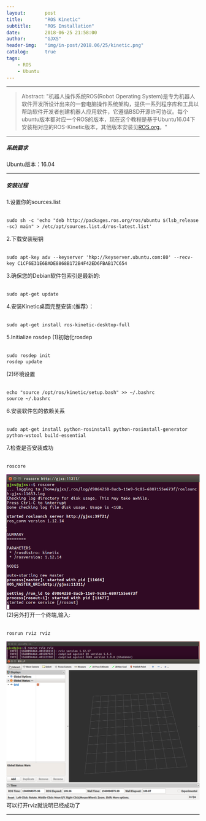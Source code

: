 ```yaml
---
layout:       post
title:        "ROS Kinetic"
subtitle:     "ROS Installation"
date:         2018-06-25 21:58:00
author:       "GJXS"
header-img:   "img/in-post/2018.06/25/kinetic.png"
catalog:      true
tags:
    - ROS
    - Ubuntu
---
```

*****
>Abstract: "机器人操作系统ROS(Robot Operating System)是专为机器人软件开发所设计出来的一套电脑操作系统架构，提供一系列程序库和工具以帮助软件开发者创建机器人应用软件，它遵循BSD开源许可协议。每个ubuntu版本都对应一个ROS的版本，现在这个教程是基于Ubuntu16.04下安装相对应的ROS-Kinetic版本，其他版本安装见[ROS.org](http://wiki.ros.org/ROS/Installation)。"                               

*****

##### 系统要求
Ubuntu版本：16.04 

*****

##### 安装过程
1.设置你的sources.list
<pre><code class="language-shell line-numbers">
sudo sh -c 'echo "deb http://packages.ros.org/ros/ubuntu $(lsb_release -sc) main" > /etc/apt/sources.list.d/ros-latest.list'
</code></pre>
2.下载安装秘钥
<pre><code class="language-shell line-numbers">
sudo apt-key adv --keyserver 'hkp://keyserver.ubuntu.com:80' --recv-key C1CF6E31E6BADE8868B172B4F42ED6FBAB17C654
</code></pre>
3.确保您的Debian软件包索引是最新的:
<pre><code class="language-shell line-numbers">
sudo apt-get update
</code></pre>
4.安装Kinetic桌面完整安装:(推荐）：
<pre><code class="language-shell line-numbers">
sudo apt-get install ros-kinetic-desktop-full
</code></pre>
5.Initialize rosdep
(1)初始化rosdep
<pre><code class="language-shell line-numbers">
sudo rosdep init
rosdep update
</code></pre>
(2)环境设置
<pre><code class="language-shell line-numbers">
echo "source /opt/ros/kinetic/setup.bash" >> ~/.bashrc
source ~/.bashrc
</code></pre>
6.安装软件包的依赖关系
<pre><code class="language-shell line-numbers">
sudo apt-get install python-rosinstall python-rosinstall-generator python-wstool build-essential
</code></pre>
7.检查是否安装成功
<pre><code class="language-shell line-numbers">
roscore
</code></pre>
<img src="/img/in-post/2018.06/25/roscore.png" alt="ROS-Kinetic">
(2)另外打开一个终端,输入:
<pre><code class="language-shell line-numbers">
rosrun rviz rviz
</code></pre>
<img src="/img/in-post/2018.06/25/rviz.png" alt="ROS-Kinetic">
可以打开rviz就说明已经成功了

*****
